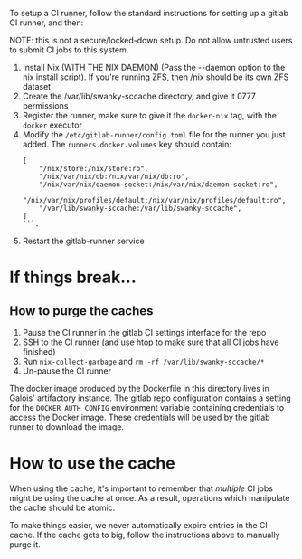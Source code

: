 To setup a CI runner, follow the standard instructions for setting up a gitlab CI runner, and then:

NOTE: this is not a secure/locked-down setup. Do not allow untrusted users to submit CI jobs to this system.

1. Install Nix (WITH THE NIX DAEMON) (Pass the --daemon option to the nix install script). If you're running ZFS, then /nix should be its own ZFS dataset
2. Create the /var/lib/swanky-sccache directory, and give it 0777 permissions
3. Register the runner, make sure to give it the `docker-nix` tag, with the `docker` executor
4. Modify the `/etc/gitlab-runner/config.toml` file for the runner you just added. The `runners.docker.volumes` key should contain:
    ```
    [
        "/nix/store:/nix/store:ro",
        "/nix/var/nix/db:/nix/var/nix/db:ro",
        "/nix/var/nix/daemon-socket:/nix/var/nix/daemon-socket:ro",
        "/nix/var/nix/profiles/default:/nix/var/nix/profiles/default:ro",
        "/var/lib/swanky-sccache:/var/lib/swanky-sccache",
    ]
    ```.
5. Restart the gitlab-runner service

# If things break...
## How to purge the caches
1. Pause the CI runner in the gitlab CI settings interface for the repo
2. SSH to the CI runner (and use htop to make sure that all CI jobs have finished)
3. Run `nix-collect-garbage` and `rm -rf /var/lib/swanky-sccache/*`
4. Un-pause the CI runner

The docker image produced by the Dockerfile in this directory lives in Galois' artifactory instance.
The gitlab repo configuration contains a setting for the `DOCKER_AUTH_CONFIG` environment variable
containing credentials to access the Docker image. These credentials will be used by the gitlab
runner to download the image.


# How to use the cache
When using the cache, it's important to remember that _multiple_ CI jobs might be using the cache at once.
As a result, operations which manipulate the cache should be atomic.

To make things easier, we never automatically expire entries in the CI cache.
If the cache gets to big, follow the instructions above to manually purge it.
